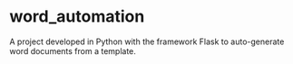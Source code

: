 # word_automation
A project developed in Python with the framework Flask to auto-generate word documents from a template.
